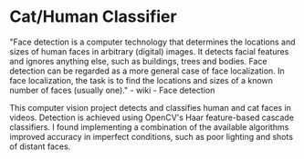 # Cat/Human Classifier
"Face detection is a computer technology that determines the locations and sizes of human faces in arbitrary (digital) images. 
It detects facial features and ignores anything else, such as buildings, trees and bodies. Face detection can be regarded as a more general case of face localization. In face localization, the task is to find the locations and sizes of a known number of faces (usually one)." - wiki - Face detection

This computer vision project detects and classifies human and cat faces in videos. Detection is achieved using OpenCV's 
Haar feature-based cascade classifiers. I found implementing a combination of the available algorithms improved accuracy in imperfect conditions, such as poor lighting and shots of distant faces.
